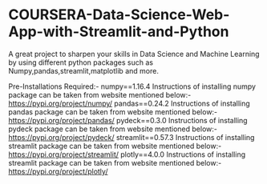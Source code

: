 # COURSERA-Data-Science-Web-App-with-Streamlit-and-Python
A great project to sharpen your skills in Data Science and Machine Learning by using different python packages such as Numpy,pandas,streamlit,matplotlib and more.

Pre-Installations Required:-
numpy==1.16.4
Instructions of installing numpy package can be taken from website mentioned below:-
https://pypi.org/project/numpy/
pandas==0.24.2
Instructions of installing pandas package can be taken from website mentioned below:-
https://pypi.org/project/pandas/
pydeck==0.3.0
Instructions of installing pydeck package can be taken from website mentioned below:-
https://pypi.org/project/pydeck/
streamlit==0.57.3
Instructions of installing streamlit package can be taken from website mentioned below:-
https://pypi.org/project/streamlit/
plotly==4.0.0
Instructions of installing streamlit package can be taken from website mentioned below:-
https://pypi.org/project/plotly/
